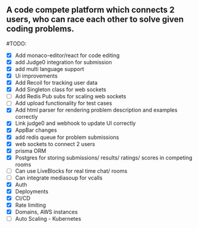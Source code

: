 ## A code compete platform which connects 2 users, who can race each other to solve given coding problems.

#TODO:

- [x] Add monaco-editor/react for code editing
- [x] add Judge0 integration for submission
- [x] add multi language support
- [x] Ui improvements
- [x] Add Recoil for tracking user data
- [x] Add Singleton class for web sockets
- [ ] Add Redis Pub subs for scaling web sockets
- [ ] Add upload functionality for test cases
- [x] Add html parser for rendering problem description and examples correctly
- [x] Link judge0 and webhook to update UI correctly
- [x] AppBar changes
- [x] add redis queue for problem submissions
- [x] web sockets to connect 2 users
- [x] prisma ORM
- [x] Postgres for storing submissions/ results/ ratings/ scores in competing rooms
- [ ] Can use LiveBlocks for real time chat/ rooms
- [ ] Can integrate mediasoup for vcalls
- [x] Auth
- [x] Deployments
- [x] CI/CD
- [x] Rate limiting
- [x] Domains, AWS instances
- [ ] Auto Scaling - Kubernetes
